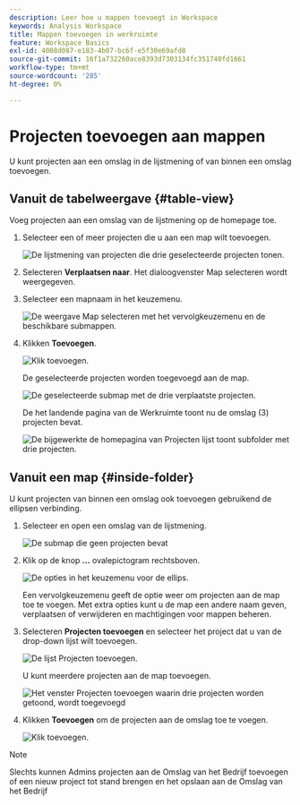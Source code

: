 ```yaml
---
description: Leer hoe u mappen toevoegt in Workspace
keywords: Analysis Workspace
title: Mappen toevoegen in werkruimte
feature: Workspace Basics
exl-id: 4008d087-e183-4b07-bc6f-e5f30e69afd8
source-git-commit: 16f1a732260ace8393d7303134fc351740fd1661
workflow-type: tm+mt
source-wordcount: '285'
ht-degree: 0%

---
```


# Projecten toevoegen aan mappen

U kunt projecten aan een omslag in de lijstmening of van binnen een omslag toevoegen.

## Vanuit de tabelweergave {#table-view}

Voeg projecten aan een omslag van de lijstmening op de homepage toe.

1. Selecteer een of meer projecten die u aan een map wilt toevoegen.

   ![De lijstmening van projecten die drie geselecteerde projecten tonen.](/help/analysis-workspace/build-workspace-project/assets/move-tv-selected.png)

1. Selecteren **Verplaatsen naar**. Het dialoogvenster Map selecteren wordt weergegeven.

1. Selecteer een mapnaam in het keuzemenu.

   ![De weergave Map selecteren met het vervolgkeuzemenu en de beschikbare submappen.](/help/analysis-workspace/build-workspace-project/assets/move-select-folder.png)

1. Klikken **Toevoegen**.

   ![Klik toevoegen.](/help/analysis-workspace/build-workspace-project/assets/move-add.png)

   De geselecteerde projecten worden toegevoegd aan de map.

   ![De geselecteerde submap met de drie verplaatste projecten.](/help/analysis-workspace/build-workspace-project/assets/move-projects-added.png)

   De het landende pagina van de Werkruimte toont nu de omslag (3) projecten bevat.

   ![De bijgewerkte de homepagina van Projecten lijst toont subfolder met drie projecten.](/help/analysis-workspace/build-workspace-project/assets/move-folders-updated.png)

## Vanuit een map {#inside-folder}

U kunt projecten van binnen een omslag ook toevoegen gebruikend de ellipsen verbinding.

1. Selecteer en open een omslag van de lijstmening.

   ![De submap die geen projecten bevat](/help/analysis-workspace/build-workspace-project/assets/move-open-folder.png)

1. Klik op de knop **...** ovalepictogram rechtsboven.

   ![De opties in het keuzemenu voor de ellips.](/help/analysis-workspace/build-workspace-project/assets/add-projects-elipsis.png)

   Een vervolgkeuzemenu geeft de optie weer om projecten aan de map toe te voegen. Met extra opties kunt u de map een andere naam geven, verplaatsen of verwijderen en machtigingen voor mappen beheren.

1. Selecteren **Projecten toevoegen** en selecteer het project dat u van de drop-down lijst wilt toevoegen.

   ![De lijst Projecten toevoegen.](/help/analysis-workspace/build-workspace-project/assets/select-add-projects.png)

   U kunt meerdere projecten aan de map toevoegen.

   ![Het venster Projecten toevoegen waarin drie projecten worden getoond, wordt toegevoegd](/help/analysis-workspace/build-workspace-project/assets/move-add-multiple-projects.png)

1. Klikken **Toevoegen** om de projecten aan de omslag toe te voegen.

   ![Klik toevoegen.](/help/analysis-workspace/build-workspace-project/assets/move-added-items.png)


>[!NOTE]
>
>Slechts kunnen Admins projecten aan de Omslag van het Bedrijf toevoegen of een nieuw project tot stand brengen en het opslaan aan de Omslag van het Bedrijf
